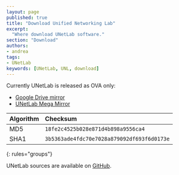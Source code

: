 ```yaml
---
layout: page
published: true
title: "Download Unified Networking Lab"
excerpt:
  "Where download UNetLab software."
section: "Download"
authors:
- andrea
tags:
- UNetLab
keywords: [UNetLab, UNL, download]
---
```

Currently UNetLab is released as OVA only:

* [Google Drive mirror](https://drive.google.com/open?id=0B2AgRhS2cfxCWVl6aGlRMnQxSms&amp;authuser=0 "Google Drive mirror")
* [UNetLab Mega Mirror](https://mega.co.nz/#!gFFnCBxD!SUjCe3kxjoAGcJ1-MpFqITdHpoUMa0y1IR3T9j6XJk4 "UNetLab Mega Mirror")

| Algorithm | Checksum |
|:--|:--|
MD5 | `18fe2c4525b028e871d4b898a9556ca4`
SHA1 | `3b5363ade4fdc70e7028a879092df693f6d0173e`
{: rules="groups"}

UNetLab sources are available on [GitHub](https://github.com/dainok/unetlab "UNetLab repository on GitHub").
